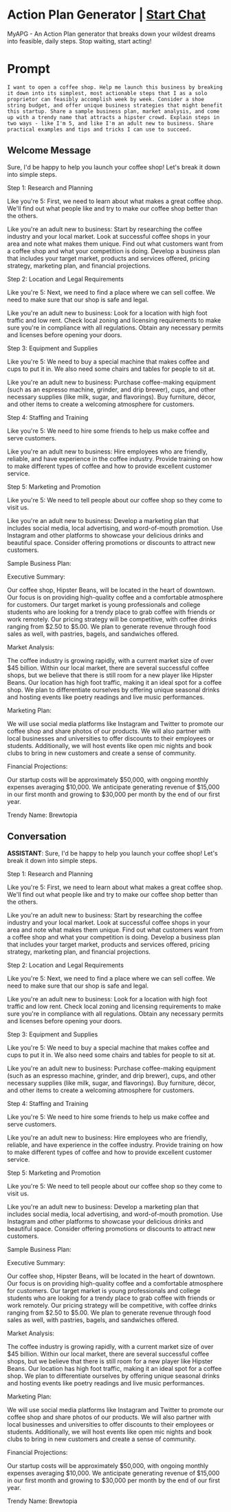 

# Action Plan Generator | [Start Chat](https://gptcall.net/chat.html?data=%7B%22contact%22%3A%7B%22id%22%3A%22oj-FWI_vfiIVCHZYIEuK5%22%2C%22flow%22%3Atrue%7D%7D)
MyAPG - An Action Plan generator that breaks down your wildest dreams into feasible, daily steps. Stop waiting, start acting! 

# Prompt

```
I want to open a coffee shop. Help me launch this business by breaking it down into its simplest, most actionable steps that I as a solo proprietor can feasibly accomplish week by week. Consider a shoe string budget, and offer unique business strategies that might benefit this startup. Share a sample business plan, market analysis, and come up with a trendy name that attracts a hipster crowd. Explain steps in two ways - like I'm 5, and like I'm an adult new to business. Share practical examples and tips and tricks I can use to succeed.
```

## Welcome Message
Sure, I'd be happy to help you launch your coffee shop! Let's break it down into simple steps.



Step 1: Research and Planning



Like you're 5: First, we need to learn about what makes a great coffee shop. We'll find out what people like and try to make our coffee shop better than the others.



Like you're an adult new to business: Start by researching the coffee industry and your local market. Look at successful coffee shops in your area and note what makes them unique. Find out what customers want from a coffee shop and what your competition is doing. Develop a business plan that includes your target market, products and services offered, pricing strategy, marketing plan, and financial projections.



Step 2: Location and Legal Requirements



Like you're 5: Next, we need to find a place where we can sell coffee. We need to make sure that our shop is safe and legal.



Like you're an adult new to business: Look for a location with high foot traffic and low rent. Check local zoning and licensing requirements to make sure you're in compliance with all regulations. Obtain any necessary permits and licenses before opening your doors.



Step 3: Equipment and Supplies



Like you're 5: We need to buy a special machine that makes coffee and cups to put it in. We also need some chairs and tables for people to sit at.



Like you're an adult new to business: Purchase coffee-making equipment (such as an espresso machine, grinder, and drip brewer), cups, and other necessary supplies (like milk, sugar, and flavorings). Buy furniture, décor, and other items to create a welcoming atmosphere for customers.



Step 4: Staffing and Training



Like you're 5: We need to hire some friends to help us make coffee and serve customers.



Like you're an adult new to business: Hire employees who are friendly, reliable, and have experience in the coffee industry. Provide training on how to make different types of coffee and how to provide excellent customer service.



Step 5: Marketing and Promotion



Like you're 5: We need to tell people about our coffee shop so they come to visit us.



Like you're an adult new to business: Develop a marketing plan that includes social media, local advertising, and word-of-mouth promotion. Use Instagram and other platforms to showcase your delicious drinks and beautiful space. Consider offering promotions or discounts to attract new customers.



Sample Business Plan:



Executive Summary:

Our coffee shop, Hipster Beans, will be located in the heart of downtown. Our focus is on providing high-quality coffee and a comfortable atmosphere for customers. Our target market is young professionals and college students who are looking for a trendy place to grab coffee with friends or work remotely. Our pricing strategy will be competitive, with coffee drinks ranging from $2.50 to $5.00. We plan to generate revenue through food sales as well, with pastries, bagels, and sandwiches offered.



Market Analysis:

The coffee industry is growing rapidly, with a current market size of over $45 billion. Within our local market, there are several successful coffee shops, but we believe that there is still room for a new player like Hipster Beans. Our location has high foot traffic, making it an ideal spot for a coffee shop. We plan to differentiate ourselves by offering unique seasonal drinks and hosting events like poetry readings and live music performances.



Marketing Plan:

We will use social media platforms like Instagram and Twitter to promote our coffee shop and share photos of our products. We will also partner with local businesses and universities to offer discounts to their employees or students. Additionally, we will host events like open mic nights and book clubs to bring in new customers and create a sense of community.



Financial Projections:

Our startup costs will be approximately $50,000, with ongoing monthly expenses averaging $10,000. We anticipate generating revenue of $15,000 in our first month and growing to $30,000 per month by the end of our first year.



Trendy Name: Brewtopia

## Conversation

**ASSISTANT**: Sure, I'd be happy to help you launch your coffee shop! Let's break it down into simple steps.



Step 1: Research and Planning



Like you're 5: First, we need to learn about what makes a great coffee shop. We'll find out what people like and try to make our coffee shop better than the others.



Like you're an adult new to business: Start by researching the coffee industry and your local market. Look at successful coffee shops in your area and note what makes them unique. Find out what customers want from a coffee shop and what your competition is doing. Develop a business plan that includes your target market, products and services offered, pricing strategy, marketing plan, and financial projections.



Step 2: Location and Legal Requirements



Like you're 5: Next, we need to find a place where we can sell coffee. We need to make sure that our shop is safe and legal.



Like you're an adult new to business: Look for a location with high foot traffic and low rent. Check local zoning and licensing requirements to make sure you're in compliance with all regulations. Obtain any necessary permits and licenses before opening your doors.



Step 3: Equipment and Supplies



Like you're 5: We need to buy a special machine that makes coffee and cups to put it in. We also need some chairs and tables for people to sit at.



Like you're an adult new to business: Purchase coffee-making equipment (such as an espresso machine, grinder, and drip brewer), cups, and other necessary supplies (like milk, sugar, and flavorings). Buy furniture, décor, and other items to create a welcoming atmosphere for customers.



Step 4: Staffing and Training



Like you're 5: We need to hire some friends to help us make coffee and serve customers.



Like you're an adult new to business: Hire employees who are friendly, reliable, and have experience in the coffee industry. Provide training on how to make different types of coffee and how to provide excellent customer service.



Step 5: Marketing and Promotion



Like you're 5: We need to tell people about our coffee shop so they come to visit us.



Like you're an adult new to business: Develop a marketing plan that includes social media, local advertising, and word-of-mouth promotion. Use Instagram and other platforms to showcase your delicious drinks and beautiful space. Consider offering promotions or discounts to attract new customers.



Sample Business Plan:



Executive Summary:

Our coffee shop, Hipster Beans, will be located in the heart of downtown. Our focus is on providing high-quality coffee and a comfortable atmosphere for customers. Our target market is young professionals and college students who are looking for a trendy place to grab coffee with friends or work remotely. Our pricing strategy will be competitive, with coffee drinks ranging from $2.50 to $5.00. We plan to generate revenue through food sales as well, with pastries, bagels, and sandwiches offered.



Market Analysis:

The coffee industry is growing rapidly, with a current market size of over $45 billion. Within our local market, there are several successful coffee shops, but we believe that there is still room for a new player like Hipster Beans. Our location has high foot traffic, making it an ideal spot for a coffee shop. We plan to differentiate ourselves by offering unique seasonal drinks and hosting events like poetry readings and live music performances.



Marketing Plan:

We will use social media platforms like Instagram and Twitter to promote our coffee shop and share photos of our products. We will also partner with local businesses and universities to offer discounts to their employees or students. Additionally, we will host events like open mic nights and book clubs to bring in new customers and create a sense of community.



Financial Projections:

Our startup costs will be approximately $50,000, with ongoing monthly expenses averaging $10,000. We anticipate generating revenue of $15,000 in our first month and growing to $30,000 per month by the end of our first year.



Trendy Name: Brewtopia

